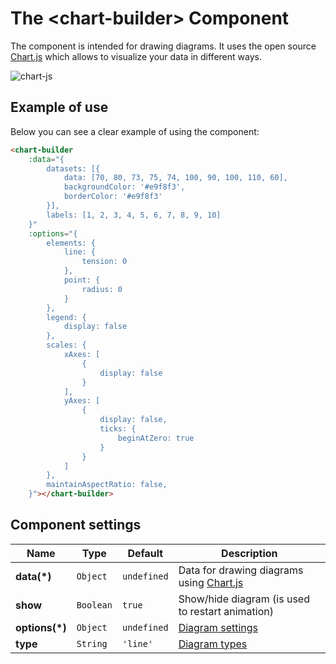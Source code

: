 # The &lt;chart-builder&gt; Component

The <chart-builder> component is intended for drawing diagrams. It uses the open source [Chart.js](https://www.chartjs.org/) which allows to visualize your data in different ways.

![chart-js](https://static.awema.pl/docs/chart-builder.gif)


## Example of use

Below you can see a clear example of using the <chart-builder> component:

```html
<chart-builder
    :data="{
        datasets: [{
            data: [70, 80, 73, 75, 74, 100, 90, 100, 110, 60],
            backgroundColor: '#e9f8f3',
            borderColor: '#e9f8f3'
        }],
        labels: [1, 2, 3, 4, 5, 6, 7, 8, 9, 10]
    }"
    :options="{
        elements: {
            line: {
                tension: 0
            },
            point: {
                radius: 0
            }
        },
        legend: {
            display: false
        },
        scales: {
            xAxes: [
                {
                    display: false
                }
            ],
            yAxes: [
                {
                    display: false,
                    ticks: {
                        beginAtZero: true
                    }
                }
            ]
        },
        maintainAspectRatio: false,
    }"></chart-builder>
```

<div class="vue-example">
<chart-builder
    :data="{ datasets: [{ data: [70, 80, 73, 75, 74, 100, 90, 100, 110, 60], backgroundColor: '#e9f8f3', borderColor: '#e9f8f3'}], labels: [1, 2, 3, 4, 5, 6, 7, 8, 9, 10]}"
    :options="{ elements: { line: { tension: 0 }, point: { radius: 0 } }, legend: { display: false }, scales: { xAxes: [ { display: false } ], yAxes: [ { display: false, ticks: { beginAtZero: true } } ] }, maintainAspectRatio: false, }"></chart-builder>
</div>


## Component settings

| Name           | Type      | Default      | Description    |
|----------------|-----------|--------------|------------|
| **data(*)**    | `Object`  | `undefined`  | Data for drawing diagrams using [Chart.js](https://www.chartjs.org/docs/latest/getting-started/usage.html) |
| **show**       | `Boolean` | `true`       | Show/hide diagram (is used to restart animation) |
| **options(*)** | `Object`  | `undefined`  | [Diagram settings](https://www.chartjs.org/docs/latest/general/options.html) |
| **type**       | `String`  | `'line'`     | [Diagram types](https://www.chartjs.org/docs/latest/charts/) |
